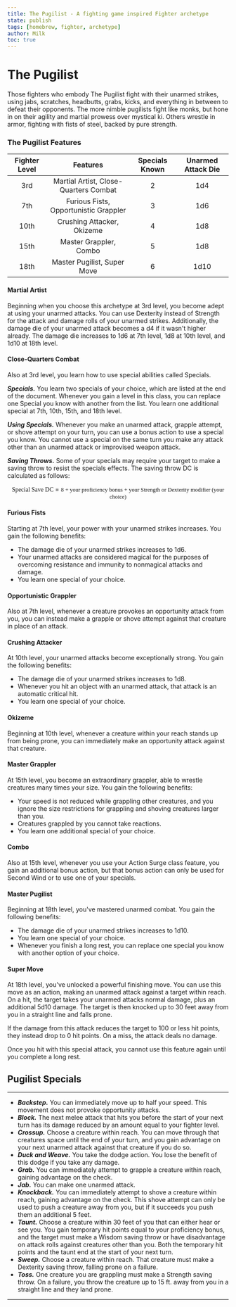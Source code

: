 ```yaml
---
title: The Pugilist - A fighting game inspired Fighter archetype
state: publish
tags: [homebrew, fighter, archetype]
author: Milk
toc: true
---
```


# The Pugilist
Those fighters who embody The Pugilist fight with their unarmed strikes, using jabs, scratches, headbutts, grabs, kicks, and everything in between to defeat their opponents.  The more nimble pugilists fight like monks, but hone in on their agility and martial prowess over mystical ki.  Others wrestle in armor, fighting with fists of steel, backed by pure strength.

### The Pugilist Features
| Fighter Level  | Features | Specials Known | Unarmed Attack Die
|:---:|:-----------:|:---:|:---:|
|  3rd  | Martial Artist, Close-Quarters Combat | 2 | 1d4
|  7th  | Furious Fists, Opportunistic Grappler | 3 | 1d6
|  10th  | Crushing Attacker, Okizeme | 4 | 1d8
|  15th  | Master Grappler, Combo | 5 | 1d8
|  18th  | Master Pugilist, Super Move | 6 | 1d10

#### Martial Artist

Beginning when you choose this archetype at 3rd level, you become adept at using your unarmed attacks. You can use Dexterity instead of Strength for the attack and damage rolls of your unarmed strikes.  Additionally, the damage die of your unarmed attack becomes a d4 if it wasn't higher already.  The damage die increases to 1d6 at 7th level, 1d8 at 10th level, and 1d10 at 18th level.

#### Close-Quarters Combat
Also at 3rd level, you learn how to use special abilities called Specials.

***Specials.*** You learn two specials of your choice, which are listed at the end of the document.  Whenever you gain a level in this class, you can replace one Special you know with another from the list.  You learn one additional special at 7th, 10th, 15th, and 18th level.

***Using Specials.*** Whenever you make an unarmed attack, grapple attempt, or shove attempt on your turn, you can use a bonus action to use a special you know.  You cannot use a special on the same turn you make any attack other than an unarmed attack or improvised weapon attack.

***Saving Throws.*** Some of your specials may require your target to make a saving throw to resist the specials effects. The saving throw DC is calculated as follows:

<div style='margin-top:10px'></div>
 
 <font face='scalysans' size=''>
 
 <center> 
 
 Special Save DC </font> = <font face='scalysans' size='2'> 8 + your proficiency bonus + your Strength or Dexterity modifier (your choice)
 
 </center>
 
 </font>
 

#### Furious Fists
Starting at 7th level, your power with your unarmed strikes increases.  You gain the following benefits:
- The damage die of your unarmed strikes increases to 1d6.
- Your unarmed attacks are considered magical for the purposes of overcoming resistance and immunity to nonmagical attacks and damage.
- You learn one special of your choice.

#### Opportunistic Grappler

Also at 7th level, whenever a creature provokes an opportunity attack from you, you can instead make a grapple or shove attempt against that creature in place of an attack.  


#### Crushing Attacker
At 10th level, your unarmed attacks become exceptionally strong.  You gain the following benefits:
- The damage die of your unarmed strikes increases to 1d8.
- Whenever you hit an object with an unarmed attack, that attack is an automatic critical hit.
- You learn one special of your choice.


#### Okizeme
Beginning at 10th level, whenever a creature within your reach stands up from being prone, you can immediately make an opportunity attack against that creature. 


#### Master Grappler
At 15th level, you become an extraordinary grappler, able to wrestle creatures many times your size.  You gain the following benefits:
- Your speed is not reduced while grappling other creatures, and you ignore the size restrictions for grappling and shoving creatures larger than you.
- Creatures grappled by you cannot take reactions.
- You learn one additional special of your choice.


#### Combo
Also at 15th level, whenever you use your Action Surge class feature, you gain an additional bonus action, but that bonus action can only be used for Second Wind or to use one of your specials.


#### Master Pugilist
Beginning at 18th level, you've mastered unarmed combat.  You gain the following benefits:
- The damage die of your unarmed strikes increases to 1d10.
- You learn one special of your choice.
- Whenever you finish a long rest, you can replace one special you know with another option of your choice.


#### Super Move
At 18th level, you've unlocked a powerful finishing move.  You can use this move as an action, making an unarmed attack against a target within reach.  On a hit, the target takes your unarmed attacks normal damage, plus an additional 5d10 damage.  The target is then knocked up to 30 feet away from you in a straight line and falls prone.  

If the damage from this attack reduces the target to 100 or less hit points, they instead drop to 0 hit points.  On a miss, the attack deals no damage.

Once you hit with this special attack, you cannot use this feature again until you complete a long rest.


## Pugilist Specials
___
- ***Backstep.*** You can immediately move up to half your speed.  This movement does not provoke opportunity attacks.
- ***Block.*** The next melee attack that hits you before the start of your next turn has its damage reduced by an amount equal to your fighter level.
- ***Crossup.*** Choose a creature within reach.  You can move through that creatures space until the end of your turn, and you gain advantage on your next unarmed attack against that creature if you do so.
- ***Duck and Weave.*** You take the dodge action.  You lose the benefit of this dodge if you take any damage.
- ***Grab.*** You can immediately attempt to grapple a creature within reach, gaining advantage on the check.
- ***Jab.*** You can make one unarmed attack.
- ***Knockback.*** You can immediately attempt to shove a creature within reach, gaining advantage on the check.  This shove attempt can only be used to push a creature away from you, but if it succeeds you push them an additional 5 feet.
- ***Taunt.*** Choose a creature within 30 feet of you that can either hear or see you.  You gain temporary hit points equal to your proficiency bonus, and the target must make a Wisdom saving throw or have disadvantage on attack rolls against creatures other than you.  Both the temporary hit points and the taunt end at the start of your next turn.
- ***Sweep.*** Choose a creature within reach.  That creature must make a Dexterity saving throw, falling prone on a failure.
- ***Toss.*** One creature you are grappling must make a Strength saving throw.  On a failure, you throw the creature up to 15 ft. away from you in a straight line and they land prone.
___
